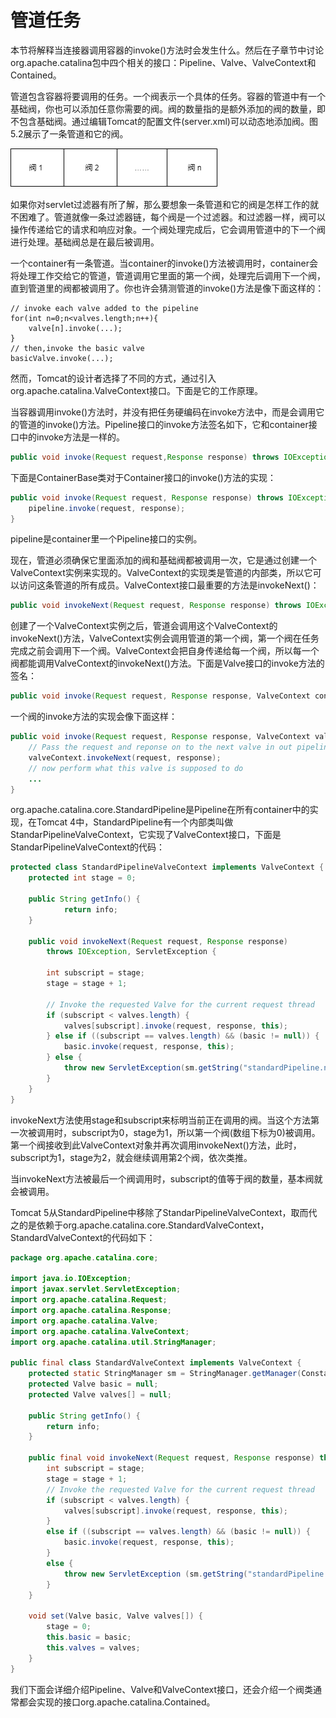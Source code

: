 # 管道任务

本节将解释当连接器调用容器的invoke()方法时会发生什么。然后在子章节中讨论org.apache.catalina包中四个相关的接口：Pipeline、Valve、ValveContext和Contained。

管道包含容器将要调用的任务。一个阀表示一个具体的任务。容器的管道中有一个基础阀，你也可以添加任意你需要的阀。阀的数量指的是额外添加的阀的数量，即不包含基础阀。通过编辑Tomcat的配置文件(server.xml)可以动态地添加阀。图5.2展示了一条管道和它的阀。

![5.2](../../images/5.2.png)

如果你对servlet过滤器有所了解，那么要想象一条管道和它的阀是怎样工作的就不困难了。管道就像一条过滤器链，每个阀是一个过滤器。和过滤器一样，阀可以操作传递给它的请求和响应对象。一个阀处理完成后，它会调用管道中的下一个阀进行处理。基础阀总是在最后被调用。

一个container有一条管道。当container的invoke()方法被调用时，container会将处理工作交给它的管道，管道调用它里面的第一个阀，处理完后调用下一个阀，直到管道里的阀都被调用了。你也许会猜测管道的invoke()方法是像下面这样的：

```
// invoke each valve added to the pipeline
for(int n=0;n<valves.length;n++){
	valve[n].invoke(...);
}
// then,invoke the basic valve
basicValve.invoke(...);
```

然而，Tomcat的设计者选择了不同的方式，通过引入org.apache.catalina.ValveContext接口。下面是它的工作原理。

当容器调用invoke()方法时，并没有把任务硬编码在invoke方法中，而是会调用它的管道的invoke()方法。Pipeline接口的invoke方法签名如下，它和container接口中的invoke方法是一样的。

```java
public void invoke(Request request,Response response) throws IOException,ServletException;
```

下面是ContainerBase类对于Container接口的invoke()方法的实现：

```java
public void invoke(Request request, Response response) throws IOException,ServletException {
    pipeline.invoke(request, response);
}
```

pipeline是container里一个Pipeline接口的实例。

现在，管道必须确保它里面添加的阀和基础阀都被调用一次，它是通过创建一个ValveContext实例来实现的。ValveContext的实现类是管道的内部类，所以它可以访问这条管道的所有成员。ValveContext接口最重要的方法是invokeNext()：

```java
public void invokeNext(Request request, Response response) throws IOException, ServletException;
```

创建了一个ValveContext实例之后，管道会调用这个ValveContext的invokeNext()方法，ValveContext实例会调用管道的第一个阀，第一个阀在任务完成之前会调用下一个阀。ValveContext会把自身传递给每一个阀，所以每一个阀都能调用ValveContext的invokeNext()方法。下面是Valve接口的invoke方法的签名：

```java
public void invoke(Request request, Response response, ValveContext context) throws IOException, ServletException;
```

一个阀的invoke方法的实现会像下面这样：

```java
public void invoke(Request request, Response response, ValveContext valveContext) throws IOException, ServletException {
    // Pass the request and reponse on to the next valve in out pipeline
    valveContext.invokeNext(request, response);
    // now perform what this valve is supposed to do
    ...
}
```

org.apache.catalina.core.StandardPipeline是Pipeline在所有container中的实现，在Tomcat 4中，StandardPipeline有一个内部类叫做StandarPipelineValveContext，它实现了ValveContext接口，下面是StandarPipelineValveContext的代码：

```java
protected class StandardPipelineValveContext implements ValveContext {
    protected int stage = 0;
    
    public String getInfo() {
            return info;
    }
    
    public void invokeNext(Request request, Response response)
        throws IOException, ServletException {

        int subscript = stage;
        stage = stage + 1;

        // Invoke the requested Valve for the current request thread
        if (subscript < valves.length) {
            valves[subscript].invoke(request, response, this);
        } else if ((subscript == valves.length) && (basic != null)) {
            basic.invoke(request, response, this);
        } else {
            throw new ServletException(sm.getString("standardPipeline.noValve"));
        }
    }
}
```

invokeNext方法使用stage和subscript来标明当前正在调用的阀。当这个方法第一次被调用时，subscript为0，stage为1，所以第一个阀(数组下标为0)被调用。第一个阀接收到此ValveContext对象并再次调用invokeNext()方法，此时，subscript为1，stage为2，就会继续调用第2个阀，依次类推。

当invokeNext方法被最后一个阀调用时，subscript的值等于阀的数量，基本阀就会被调用。

Tomcat 5从StandardPipeline中移除了StandarPipelineValveContext，取而代之的是依赖于org.apache.catalina.core.StandardValveContext，StandardValveContext的代码如下：

```java
package org.apache.catalina.core;

import java.io.IOException; 
import javax.servlet.ServletException; 
import org.apache.catalina.Request; 
import org.apache.catalina.Response; 
import org.apache.catalina.Valve; 
import org.apache.catalina.ValveContext; 
import org.apache.catalina.util.StringManager; 

public final class StandardValveContext implements ValveContext { 
    protected static StringManager sm = StringManager.getManager(Constants.Package); 		protected String info = "org.apache.catalina.core.StandardValveContext/1.0"; 			protected int stage = 0; 
    protected Valve basic = null; 
    protected Valve valves[] = null; 
    
    public String getInfo() { 
        return info;
	} 
    
    public final void invokeNext(Request request, Response response) throws IOException, ServletException { 
        int subscript = stage; 
        stage = stage + 1; 
        // Invoke the requested Valve for the current request thread 
        if (subscript < valves.length) {
            valves[subscript].invoke(request, response, this); 
        } 
        else if ((subscript == valves.length) && (basic != null)) { 
            basic.invoke(request, response, this); 
        } 
        else { 
            throw new ServletException (sm.getString("standardPipeline.noValve")); 
        } 
    } 
    
    void set(Valve basic, Valve valves[]) { 
        stage = 0; 
        this.basic = basic; 
        this.valves = valves; 
    } 
}
```

我们下面会详细介绍Pipeline、Valve和ValveContext接口，还会介绍一个阀类通常都会实现的接口org.apache.catalina.Contained。